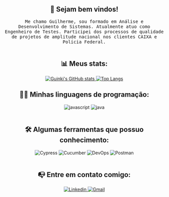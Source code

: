 ### <h2 align="center" dir="auto"> 👋 Sejam bem vindos! </h2>
<p align="center" dir="auto">
  <samp>Me chamo Guilherme, sou formado em Análise e Desenvolvimento de Sistemas. Atualmente atuo como Engenheiro de Testes. Participei dos processos de qualidade de projetos de amplitude nacional nos clientes CAIXA e Polícia Federal. </samp><br><br>

<div align="center">
  <h2>📊 Meus stats:</h2>
  <a href="https://github.com/Guinki/github-readme-stats">
    <img src="https://github-readme-stats.vercel.app/api?username=Guinki&hide=contribs&show_icons=true" alt="Guinki's GitHub stats">
  </a>
  <a href="https://github.com/Guinki/github-readme-stats">
    <img src="https://github-readme-stats.vercel.app/api/top-langs/?username=Guinki&show_icons=true&theme=radical" alt="Top Langs">
  </a>
</div>


#### <h2 align="center" dir="auto">👩‍💻 Minhas linguagens de programação: </h2>
<div align="center"><div style="display: inline_block">
<img align="center" alt="javascript" src="https://img.shields.io/badge/JavaScript-F7DF1E?style=for-the-badge&logo=javascript&logoColor=black"/>
<img align="center" alt="java" src="https://img.shields.io/badge/Java-FF0000?style=for-the-badge&logo=java&logoColor=red"/>

</div></div><br>


#### <h2 align="center" dir="auto">🛠️ Algumas ferramentas que possuo conhecimento: </h2>
<div align="center"><div style="display: inline_block">
<img align="center" alt="Cypress" src="https://img.shields.io/badge/Cypress-17202C?style=for-the-badge&logo=cypress&logoColor=white"/>
<img align="center" alt="Cucumber" src="https://img.shields.io/badge/Cucumber-43B02A?style=for-the-badge&logo=cucumber&logoColor=white"/>
<img align="center" alt="DevOps" src="https://img.shields.io/badge/DevOps-0000ff?style=for-the-badge&logo=appium&logoColor=white"/>
<img align="center" alt="Postman" src="https://img.shields.io/badge/postman-ffa500?style=for-the-badge&logo=postman&logoColor=white"/>
</div></div><br>



#### <h2 align="center" dir="auto">📭 Entre em contato comigo: </h2>
<div align="center">
  <a href="https://www.linkedin.com/in/guilherme-henrique-araujo/">
    <img src="https://img.shields.io/badge/LinkedIn-0077B5?style=for-the-badge&logo=linkedin&logoColor=white" alt="Linkedin">
  </a>
  <a href="mailto:guihenrique1616@hotmail.com?subject=Ola%20Giulianni,%20Venho%20do%20Github">
    <img src="https://img.shields.io/badge/Gmail-D14836?style=for-the-badge&logo=gmail&logoColor=white" alt="Gmail">
  </a>
</div>

